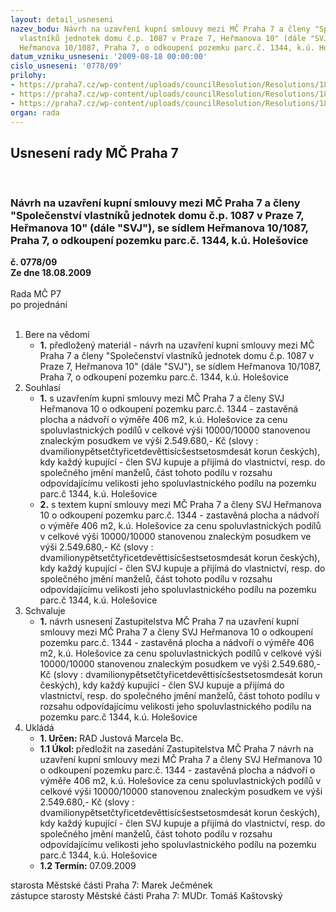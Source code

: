 ```yaml
---
layout: detail_usneseni
nazev_bodu: Návrh na uzavření kupní smlouvy mezi MČ Praha 7 a členy "Společenství
  vlastníků jednotek domu č.p. 1087 v Praze 7, Heřmanova 10" (dále "SVJ"), se sídlem
  Heřmanova 10/1087, Praha 7, o odkoupení pozemku parc.č. 1344, k.ú. Holešovice
datum_vzniku_usneseni: '2009-08-18 00:00:00'
cislo_usneseni: '0778/09'
prilohy:
- https://praha7.cz/wp-content/uploads/councilResolution/Resolutions/18637/40-0080-09-zast-20.04.09_z%c3%a1m%c4%9br.pdf
- https://praha7.cz/wp-content/uploads/councilResolution/Resolutions/18637/40-z%c3%a1m%c4%9br.pdf
- https://praha7.cz/wp-content/uploads/councilResolution/Resolutions/18637/40-07.09.09_-_he%c5%99manova_10.doc
organ: rada
---
```

<div id="ucUsn_pList" class="usn">
	<span><h2>Usnesení rady MČ Praha 7 </h2>
<br></span><div class="standBody">
<span><h3>Návrh na uzavření kupní smlouvy mezi MČ Praha 7 a členy "Společenství vlastníků jednotek domu č.p. 1087 v Praze 7, Heřmanova 10" (dále "SVJ"), se sídlem Heřmanova 10/1087, Praha 7, o odkoupení pozemku parc.č. 1344, k.ú. Holešovice</h3></span><div class="center">
		<strong>č. 0778/09</strong><br>
	</div>
<div class="center">
		<strong>Ze dne 18.08.2009</strong><br><br>
	</div>Rada MČ P7<br> po projednání<br><br><ol>
<li>Bere na vědomí<ul><li>
<strong>1.</strong> předložený materiál - návrh na uzavření kupní smlouvy mezi MČ Praha 7 a členy "Společenství vlastníků jednotek domu č.p. 1087 v Praze 7, Heřmanova 10" (dále "SVJ"), se sídlem Heřmanova 10/1087, Praha 7, o odkoupení pozemku parc.č. 1344, k.ú. Holešovice</li></ul>
</li>
<li>Souhlasí<ul>
<li>
<strong>1.</strong> s uzavřením kupní smlouvy mezi MČ Praha 7 a členy SVJ Heřmanova 10 o odkoupení pozemku parc.č. 1344 - zastavěná plocha a nádvoří o výměře 406 m2, k.ú. Holešovice za cenu spoluvlastnických podílů v celkové výši 10000/10000 stanovenou znaleckým posudkem ve výši 2.549.680,- Kč (slovy : dvamilionypětsetčtyřicetdevěttisícšestsetosmdesát korun českých), kdy každý kupující - člen SVJ kupuje a přijímá do vlastnictví, resp. do společného jmění manželů, část tohoto podílu v rozsahu odpovídajícímu velikosti jeho spoluvlastnického podílu na pozemku parc.č 1344, k.ú. Holešovice</li>
<li>
<strong>2.</strong> s textem kupní smlouvy mezi MČ Praha 7 a členy SVJ Heřmanova 10 o odkoupení pozemku parc.č. 1344 - zastavěná plocha a nádvoří o výměře 406 m2, k.ú. Holešovice za cenu spoluvlastnických podílů v celkové výši 10000/10000 stanovenou znaleckým posudkem ve výši 2.549.680,- Kč (slovy : dvamilionypětsetčtyřicetdevěttisícšestsetosmdesát korun českých), kdy každý kupující - člen SVJ kupuje a přijímá do vlastnictví, resp. do společného jmění manželů, část tohoto podílu v rozsahu odpovídajícímu velikosti jeho spoluvlastnického podílu na pozemku parc.č 1344, k.ú. Holešovice</li>
</ul>
</li>
<li>Schvaluje<ul><li>
<strong>1.</strong> návrh usnesení Zastupitelstva MČ Praha 7 na uzavření kupní smlouvy mezi MČ Praha 7 a členy SVJ Heřmanova 10 o odkoupení pozemku parc.č. 1344 - zastavěná plocha a nádvoří o výměře 406 m2, k.ú. Holešovice za cenu spoluvlastnických podílů v celkové výši 10000/10000 stanovenou znaleckým posudkem ve výši 2.549.680,- Kč (slovy : dvamilionypětsetčtyřicetdevěttisícšestsetosmdesát korun českých), kdy každý kupující - člen SVJ kupuje a přijímá do vlastnictví, resp. do společného jmění manželů, část tohoto podílu v rozsahu odpovídajícímu velikosti jeho spoluvlastnického podílu na pozemku parc.č 1344, k.ú. Holešovice   </li></ul>
</li>
<li>Ukládá<ul>
<li>
<strong>1. Určen: </strong>RAD Justová Marcela Bc.</li>
<li>
<strong>1.1 Úkol: </strong>předložit na zasedání Zastupitelstva MČ Praha 7 návrh na uzavření kupní smlouvy mezi MČ Praha 7 a členy SVJ Heřmanova 10 o odkoupení pozemku parc.č. 1344 - zastavěná plocha a nádvoří o výměře 406 m2, k.ú. Holešovice za cenu spoluvlastnických podílů v celkové výši 10000/10000 stanovenou znaleckým posudkem ve výši 2.549.680,- Kč (slovy : dvamilionypětsetčtyřicetdevěttisícšestsetosmdesát korun českých), kdy každý kupující - člen SVJ kupuje a přijímá do vlastnictví, resp. do společného jmění manželů, část tohoto podílu v rozsahu odpovídajícímu velikosti jeho spoluvlastnického podílu na pozemku parc.č 1344, k.ú. Holešovice   </li>
<li>
<strong>1.2 Termín: </strong>07.09.2009</li>
</ul>
</li>
</ol>starosta Městské části Praha 7: Marek Ječmének<br>zástupce starosty Městské části Praha 7: MUDr. Tomáš Kaštovský 
</div>
</div>